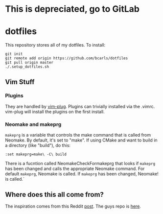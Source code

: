 # This is depreciated, go to GitLab

# dotfiles

This repository stores all of my dotfiles. To install:

```
git init
git remote add origin https://github.com/bcarls/dotfiles
git pull origin master
./.setup_dotfiles.sh
```

## Vim Stuff

### Plugins

They are handled by [vim-plug](https://github.com/junegunn/vim-plug). Plugins can trivially installed via the .vimrc. vim-plug will install the plugins on the first install.

### Neomake and makeprg

```makeprg``` is a variable that controls the make command that is called from Neomake. By default, it's set to "make". If using CMake and want to build in a directory (like "build"), do this:

```
:set makeprg=make\ -C\ build
```

There is a fucntion called NeomakeCheckFormakeprg that looks if ```makeprg``` has been changed and calls the appropriate Neomake command. For default ```makeprg```, Neomake is called. If ```makeprg``` has been changed, Neomake! is called.`

## Where does this all come from?

The inspiration comes from this Reddit [post](https://www.reddit.com/r/vim/comments/3cohmv/manage_dotfiles_with_vimplug_and_github/). The guys repo is [here](https://github.com/binaryplease/dotfiles).

